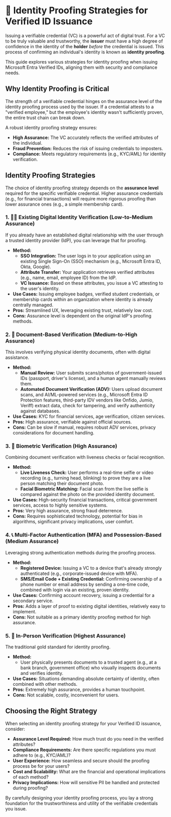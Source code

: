 # 🎯 Identity Proofing Strategies for Verified ID Issuance

Issuing a verifiable credential (VC) is a powerful act of digital trust. For a VC to be truly valuable and trustworthy, the **issuer** must have a high degree of confidence in the identity of the **holder** *before* the credential is issued. This process of confirming an individual's identity is known as **identity proofing**.

This guide explores various strategies for identity proofing when issuing Microsoft Entra Verified IDs, aligning them with security and compliance needs.

## Why Identity Proofing is Critical

The strength of a verifiable credential hinges on the assurance level of the identity proofing process used by the issuer. If a credential attests to a "verified employee," but the employee's identity wasn't sufficiently proven, the entire trust chain can break down.

A robust identity proofing strategy ensures:
* **High Assurance:** The VC accurately reflects the verified attributes of the individual.
* **Fraud Prevention:** Reduces the risk of issuing credentials to imposters.
* **Compliance:** Meets regulatory requirements (e.g., KYC/AML) for identity verification.

## Identity Proofing Strategies

The choice of identity proofing strategy depends on the **assurance level** required for the specific verifiable credential. Higher assurance credentials (e.g., for financial transactions) will require more rigorous proofing than lower assurance ones (e.g., a simple membership card).

### 1. 🧑‍💻 Existing Digital Identity Verification (Low-to-Medium Assurance)

If you already have an established digital relationship with the user through a trusted identity provider (IdP), you can leverage that for proofing.

* **Method:**
    * **SSO Integration:** The user logs in to your application using an existing Single Sign-On (SSO) mechanism (e.g., Microsoft Entra ID, Okta, Google).
    * **Attribute Transfer:** Your application retrieves verified attributes (e.g., name, email, employee ID) from the IdP.
    * **VC Issuance:** Based on these attributes, you issue a VC attesting to the user's identity.
* **Use Cases:** Issuing employee badges, verified student credentials, or membership cards within an organization where identity is already centrally managed.
* **Pros:** Streamlined UX, leveraging existing trust, relatively low cost.
* **Cons:** Assurance level is dependent on the original IdP's proofing methods.

### 2. 📄 Document-Based Verification (Medium-to-High Assurance)

This involves verifying physical identity documents, often with digital assistance.

* **Method:**
    * **Manual Review:** User submits scans/photos of government-issued IDs (passport, driver's license), and a human agent manually reviews them.
    * **Automated Document Verification (ADV):** Users upload document scans, and AI/ML-powered services (e.g., Microsoft Entra ID Protection features, third-party IDV vendors like Onfido, Jumio, Veriff) extract data, check for tampering, and verify authenticity against databases.
* **Use Cases:** KYC for financial services, age verification, citizen services.
* **Pros:** High assurance, verifiable against official sources.
* **Cons:** Can be slow if manual, requires robust ADV services, privacy considerations for document handling.

### 3. 📸 Biometric Verification (High Assurance)

Combining document verification with liveness checks or facial recognition.

* **Method:**
    * **Live Liveness Check:** User performs a real-time selfie or video recording (e.g., turning head, blinking) to prove they are a live person matching their document photo.
    * **Facial Biometric Matching:** Facial scan from the live selfie is compared against the photo on the provided identity document.
* **Use Cases:** High-security financial transactions, critical government services, access to highly sensitive systems.
* **Pros:** Very high assurance, strong fraud deterrence.
* **Cons:** Requires sophisticated technology, potential for bias in algorithms, significant privacy implications, user comfort.

### 4. 📞 Multi-Factor Authentication (MFA) and Possession-Based (Medium Assurance)

Leveraging strong authentication methods during the proofing process.

* **Method:**
    * **Registered Device:** Issuing a VC to a device that's already strongly authenticated (e.g., corporate-issued device with MFA).
    * **SMS/Email Code + Existing Credential:** Confirming ownership of a phone number or email address by sending a one-time code, combined with login via an existing, proven identity.
* **Use Cases:** Confirming account recovery, issuing a credential for a secondary service.
* **Pros:** Adds a layer of proof to existing digital identities, relatively easy to implement.
* **Cons:** Not suitable as a primary identity proofing method for high assurance.

### 5. 🏢 In-Person Verification (Highest Assurance)

The traditional gold standard for identity proofing.

* **Method:**
    * User physically presents documents to a trusted agent (e.g., at a bank branch, government office) who visually inspects documents and verifies identity.
* **Use Cases:** Situations demanding absolute certainty of identity, often combined with other methods.
* **Pros:** Extremely high assurance, provides a human touchpoint.
* **Cons:** Not scalable, costly, inconvenient for users.

## Choosing the Right Strategy

When selecting an identity proofing strategy for your Verified ID issuance, consider:

* **Assurance Level Required:** How much trust do you need in the verified attributes?
* **Compliance Requirements:** Are there specific regulations you must adhere to (e.g., KYC/AML)?
* **User Experience:** How seamless and secure should the proofing process be for your users?
* **Cost and Scalability:** What are the financial and operational implications of each method?
* **Privacy Implications:** How will sensitive PII be handled and protected during proofing?

By carefully designing your identity proofing process, you lay a strong foundation for the trustworthiness and utility of the verifiable credentials you issue.
